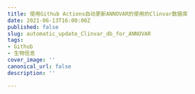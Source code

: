 ```yaml
---
title: 使用Github Actions自动更新ANNOVAR的使用的Clinvar数据库
date: 2021-06-13T16:00:00Z
published: false
slug: automatic_update_Clinvar_db_for_ANNOVAR
tags:
- Github
- 生物信息
cover_image: ''
canonical_url: false
description: ''

---
```

